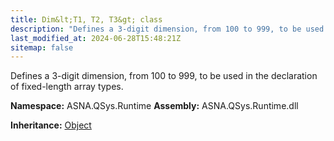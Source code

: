 ```yaml
---
title: Dim&lt;T1, T2, T3&gt; class
description: "Defines a 3-digit dimension, from 100 to 999, to be used in the declaration of fixed-length array types. "
last_modified_at: 2024-06-28T15:48:21Z
sitemap: false
---
```


Defines a 3-digit dimension, from 100 to 999, to be used in the declaration of fixed-length array types.

**Namespace:** ASNA.QSys.Runtime
**Assembly:** ASNA.QSys.Runtime.dll

**Inheritance:** [Object](https://docs.microsoft.com/en-us/dotnet/api/system.object)
<br>
<br>
